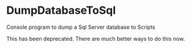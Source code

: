 DumpDatabaseToSql
=================

Console program to dump a Sql Server database to Scripts

This has been deprecated. There are much better ways to do this now.

